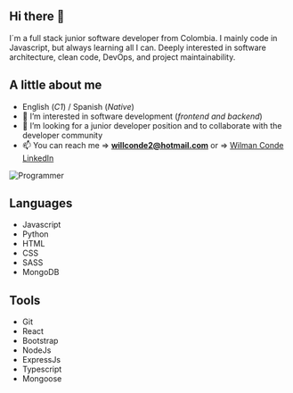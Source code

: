 ## **Hi there 👋**

I´m a full stack junior software developer from Colombia. I mainly code in Javascript, but always learning all I can. Deeply interested in software architecture, clean code, DevOps, and project maintainability.

## **A little about me**

* English (*C1*) / Spanish (*Native*)
* 👀 I’m interested in software development (*frontend and backend*)
* 🌱 I’m looking for a junior developer position and to collaborate with the developer community
* 📫 You can reach me => **willconde2@hotmail.com** or => [Wilman Conde LinkedIn](https://www.linkedin.com/in/wilman-conde/)

![Programmer](https://cdn.pixabay.com/photo/2023/11/05/02/07/ai-generated-8366100_1280.jpg)

## **Languages**

* Javascript
* Python
* HTML
* CSS
* SASS
* MongoDB

## **Tools**

* Git
* React
* Bootstrap
* NodeJs
* ExpressJs
* Typescript
* Mongoose